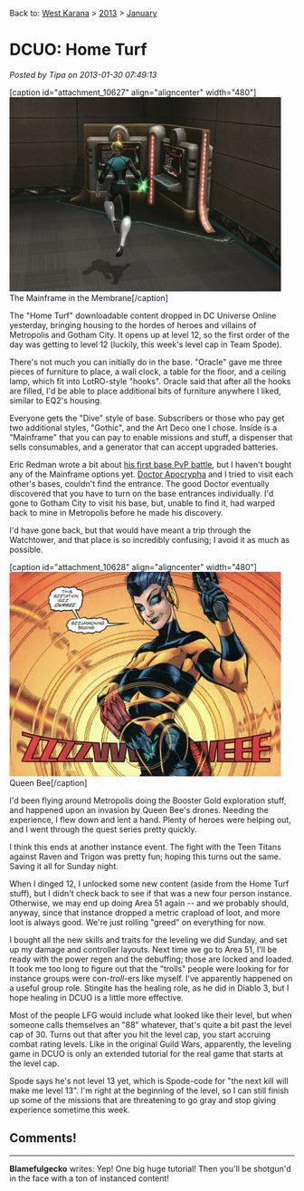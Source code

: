 Back to: [West Karana](/posts/westkarana.md) > [2013](/posts/2013/westkarana.md) > [January](./westkarana.md)
# DCUO: Home Turf

*Posted by Tipa on 2013-01-30 07:49:13*

[caption id="attachment\_10627" align="aligncenter" width="480"][![](../../../uploads/2013/01/LAIR_FLOORPLAN_01_MATINEE-PC-29-23.20.570-480x343.jpg "The Mainframe in the Membrane")](../../../uploads/2013/01/LAIR_FLOORPLAN_01_MATINEE-PC-29-23.20.570.jpg) The Mainframe in the Membrane[/caption]

The "Home Turf" downloadable content dropped in DC Universe Online yesterday, bringing housing to the hordes of heroes and villains of Metropolis and Gotham City. It opens up at level 12, so the first order of the day was getting to level 12 (luckily, this week's level cap in Team Spode).

There's not much you can initially do in the base. "Oracle" gave me three pieces of furniture to place, a wall clock, a table for the floor, and a ceiling lamp, which fit into LotRO-style "hooks". Oracle said that after all the hooks are filled, I'd be able to place additional bits of furniture anywhere I liked, similar to EQ2's housing.

Everyone gets the "Dive" style of base. Subscribers or those who pay get two additional styles, "Gothic", and the Art Deco one I chose. Inside is a "Mainframe" that you can pay to enable missions and stuff, a dispenser that sells consumables, and a generator that can accept upgraded batteries.

Eric Redman wrote a bit about [his first base PvP battle](https://plus.google.com/113866940190428695218/posts/9tSEt5zGpxK), but I haven't bought any of the Mainframe options yet. [Doctor Apocrypha](https://plus.google.com/105458202710353981776/posts/GnzeWGqJKWY) and I tried to visit each other's bases, couldn't find the entrance. The good Doctor eventually discovered that you have to turn on the base entrances individually. I'd gone to Gotham City to visit his base, but, unable to find it, had warped back to mine in Metropolis before he made his discovery.

I'd have gone back, but that would have meant a trip through the Watchtower, and that place is so incredibly confusing; I avoid it as much as possible.

[caption id="attachment\_10628" align="aligncenter" width="480"][![](../../../uploads/2013/01/792832-queen_bee_10-480x361.jpg "Queen Bee")](../../../uploads/2013/01/792832-queen_bee_10.jpg) Queen Bee[/caption]

I'd been flying around Metropolis doing the Booster Gold exploration stuff, and happened upon an invasion by Queen Bee's drones. Needing the experience, I flew down and lent a hand. Plenty of heroes were helping out, and I went through the quest series pretty quickly.

I think this ends at another instance event. The fight with the Teen Titans against Raven and Trigon was pretty fun; hoping this turns out the same. Saving it all for Sunday night.

When I dinged 12, I unlocked some new content (aside from the Home Turf stuff), but I didn't check back to see if that was a new four person instance. Otherwise, we may end up doing Area 51 again -- and we probably should, anyway, since that instance dropped a metric crapload of loot, and more loot is always good. We're just rolling "greed" on everything for now.

I bought all the new skills and traits for the leveling we did Sunday, and set up my damage and controller layouts. Next time we go to Area 51, I'll be ready with the power regen and the debuffing; those are locked and loaded. It took me too long to figure out that the "trolls" people were looking for for instance groups were con-*troll*-ers like myself. I've apparently happened on a useful group role. Stingite has the healing role, as he did in Diablo 3, but I hope healing in DCUO is a little more effective.

Most of the people LFG would include what looked like their level, but when someone calls themselves an "88" whatever, that's quite a bit past the level cap of 30. Turns out that after you hit the level cap, you start accruing combat rating levels. Like in the original Guild Wars, apparently, the leveling game in DCUO is only an extended tutorial for the real game that starts at the level cap.

Spode says he's not level 13 yet, which is Spode-code for "the next kill will make me level 13". I'm right at the beginning of the level, so I can still finish up some of the missions that are threatening to go gray and stop giving experience sometime this week.

## Comments!

---

**Blamefulgecko** writes: Yep! One big huge tutorial! Then you'll be shotgun'd in the face with a ton of instanced content!

